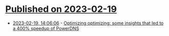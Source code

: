 # [Published on 2023-02-19](index.md)

* [2023-02-19, 14:06:06](https://lobste.rs/s/0yzs2g/optimizing_optimizing_some_insights_led) - [Optimizing optimizing: some insights that led to a 400% speedup of PowerDNS](https://berthub.eu/articles/posts/optimizing-optimizing-400-percent-speedup/)
